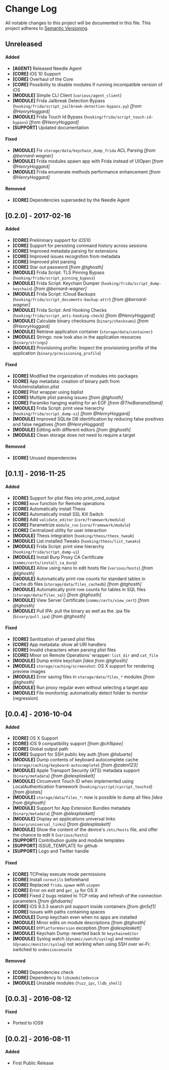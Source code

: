 # Change Log
All notable changes to this project will be documented in this file.
This project adheres to [Semantic Versioning](http://semver.org/).



## Unreleased
#### Added
- **[AGENT]** Released Needle Agent
- **[CORE]** iOS 10 Support
- **[CORE]** Overhaul of the Core
- **[CORE]** Possibility to disable modules if running incompatible version of iOS
- **[MODULE]** Simple CLI Client (`various/agent_client`)
- **[MODULE]** Frida Jailbreak Detection Bypass (`hooking/frida/script_jailbreak-detection-bypass.py`) _[from @HenryHoggard]_
- **[MODULE]** Frida Touch Id Bypass (`hooking/frida/script_touch-id-bypass`) _[from @HenryHoggard]_
- **[SUPPORT]** Updated documentation

#### Fixed
- **[MODULE]** Fix `storage/data/keychain_dump_frida` ACL Parsing _[from @bernard-wagner]_
- **[MODULE]** Frida modules spawn app with Frida instead of UIOpen _[from @HenryHoggard]_
- **[MODULE]** Frida enumerate methods performance enhancement _[from @HenryHoggard]_

#### Removed
- **[CORE]** Dependencies superseded by the Needle Agent


## [0.2.0] - 2017-02-16
#### Added
- **[CORE]** Preliminary support for iOS10
- **[CORE]** Support for persisting command history across sessions
- **[CORE]** Improved metadata parsing for extensions
- **[CORE]** Improved issues recognition from metadata
- **[CORE]** Improved plist parsing
- **[CORE]** Star out password _[from @tghosth]_
- **[MODULE]** Frida Script: TLS Pinning Bypass (`hooking/frida/script_pinning_bypass`)
- **[MODULE]** Frida Script: Keychain Dumper (`hooking/frida/script_dump-keychain`) _[from @bernard-wagner]_
- **[MODULE]** Frida Script: iCloud Backups (`hooking/frida/script_documents-backup-attr`) _[from @bernard-wagner]_
- **[MODULE]** Frida Script: Anti Hooking Checks (`hooking/frida/script_anti-hooking-check`) _[from @HenryHoggard]_
- **[MODULE]** Calculate binary checksums (`binary/checksums`) _[from @HenryHoggard]_
- **[MODULE]** Retrieve application container (`storage/data/container`)
- **[MODULE]** Strings: now look also in the application resources (`binary/strings`)
- **[MODULE]** Provisioning profile: Inspect the provisioning profile of the application (`binary/provisioning_profile`)

#### Fixed
- **[CORE]** Modified the organization of modules into packages
- **[CORE]** App metadata: creation of binary path from MobileInstallation.plist
- **[CORE]** Plist wrapper using biplist
- **[CORE]** Multiple plist parsing issues _[from @tghosth]_
- **[CORE]** Paramiko hanging waiting for an EOF _[from @TheBananaStand]_
- **[MODULE]** Frida Script: print view hierarchy (`hooking/frida/script_dump-ui`) _[from @HenryHoggard]_
- **[MODULE]** Improved SQLite DB identification by reducing false positives and false negatives _[from @HenryHoggard]_
- **[MODULE]** Editing with different editors _[from @tghosth]_
- **[MODULE]** Clean storage does not need to require a target

#### Removed
- **[CORE]** Unused dependencies



## [0.1.1] - 2016-11-25
#### Added
- **[CORE]** Support for plist files into print_cmd_output
- **[CORE]** `move` function for Remote operations
- **[CORE]** Automatically install Theos
- **[CORE]** Automatically install SSL Kill Switch
- **[CORE]** Add `validate_editor` (`core/framework/module`)
- **[CORE]** Parametrize `module_run` (`core/framework/module`)
- **[CORE]** Centralized utility for user interaction
- **[MODULE]** Theos integration (`hooking/theos/theos_tweak`)
- **[MODULE]** List installed Tweaks (`hooking/theos/list_tweaks`)
- **[MODULE]** Frida Script: print view hierarchy (`hooking/frida/script_dump-ui`)
- **[MODULE]** Install Burp Proxy CA Certificate (`comms/certs/install_ca_burp`)
- **[MODULE]** Allow using nano to edit hosts file (`various/hosts`) _[from @tghosth]_
- **[MODULE]** Automatically print row counts for standard tables in Cache.db files (`storage/data/files_cachedb`) _[from @tghosth]_
- **[MODULE]** Automatically print row counts for tables in SQL files (`storage/data/files_sql`) _[from @tghosth]_
- **[MODULE]** View Server Certificate (`comms/certs/view_cert`) _[from @tghosth]_
- **[MODULE]** Pull IPA: pull the binary as well as the .ipa file (`binary/pull_ipa`) _[from @tghosth]_

#### Fixed
- **[CORE]** Sanitization of parsed plist files
- **[CORE]** App metadata: show all URI handlers
- **[CORE]** Invalid characters when parsing plist files
- **[CORE]** Minor on Remote Operations' wrapper: `list_dir` and `cat_file`
- **[MODULE]** Dump entire keychain _[idea from @tghosth]_
- **[MODULE]** `storage/caching/screenshot`: OS X support for rendering preview images
- **[MODULE]** Error saving files in `storage/data/files_*` modules _[from @tghosth]_
- **[MODULE]** Run proxy regular even without selecting a target app
- **[MODULE]** File monitoring: automatically detect folder to monitor (regression)



## [0.0.4] - 2016-10-04
#### Added
- **[CORE]** OS X Support
- **[CORE]** iOS 9 compatibility support _[from @ch1kpee]_
- **[CORE]** Global output path
- **[CORE]** Support for SSH public key auth _[from @hduarte]_
- **[MODULE]** Dump contents of keyboard autocomplete cache (`storage/caching/keyboard-autocomplete`) _[from @zakm123]_
- **[MODULE]** Apple Transport Security (ATS) metadata support (`binary/metadata`) _[from @alexplaskett]_
- **[MODULE]** Circumvent Touch ID when implemented using LocalAuthentication framework (`hooking/cycript/cycript_touchid`) _[from @istais]_
- **[MODULE]** `storage/data/files_*`: now is possible to dump all files _[idea from @tghosth]_
- **[MODULE]** Support for App Extension Bundles metadata (`binary/metadata`) _[from @alexplaskett]_
- **[MODULE]** Display an applications universal links (`binary/universal_links`) _[from @alexplaskett]_
- **[MODULE]** Show the content of the device's `/etc/hosts` file, and offer the chance to edit it (`various/hosts`)
- **[SUPPORT]** Contribution guide and module templates
- **[SUPPORT]** ISSUE_TEMPLATE for github
- **[SUPPORT]** Logo and Twitter handle

#### Fixed
- **[CORE]** TCPrelay execute mode permissions
- **[CORE]** Install `coreutils` beforehand
- **[CORE]** Replaced `frida.spawn` with `uiopen`
- **[CORE]** Error on exit and `get_ip` for OS X
- **[CORE]** Fixed 2 bugs related to TCP relay and refresh of the connection parameters _[from @hduarte]_
- **[CORE]** iOS 9.3.3 search pid support inside containers _[from @n1xf1]_
- **[CORE]** Issues with paths containing spaces
- **[MODULE]** Dump keychain even when no apps are installed
- **[MODULE]** Minor edits on module descriptions _[from @tghosth]_
- **[MODULE]** `DTPlatformVersion` exception _[from @alexplaskett]_
- **[MODULE]** Keychain Dump: reverted back to `keychaineditor`
- **[MODULE]** Syslog watch (`dynamic/watch/syslog`) and monitor (`dynamic/monitor/syslog`) not working when using SSH over wi-Fi: switched to `ondeviceconsole`  

#### Removed
- **[CORE]** Dependencies check
- **[CORE]** Dependency to `libimobiledevice`
- **[MODULE]** Unstable modules (`fuzz_ipc`, `lldb_shell`)



## [0.0.3] - 2016-08-12
#### Fixed
- Ported to iOS9
 
## [0.0.2] - 2016-08-11
#### Added
- First Public Release
